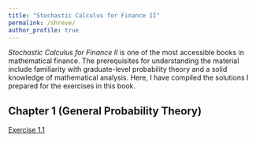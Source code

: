 ```yaml
---
title: "Stochastic Calculus for Finance II"
permalink: /shreve/
author_profile: true
---
```


_Stochastic Calculus for Finance II_ is one of the most accessible books in mathematical finance. The prerequisites for understanding the material include familiarity with graduate-level probability theory and a solid knowledge of mathematical analysis. Here, I have compiled the solutions I prepared for the exercises in this book.

## Chapter 1 (General Probability Theory)

[Exercise 1.1](https://sinabaghal.github.io/files/shreve/Shreve_1_1.pdf)  
